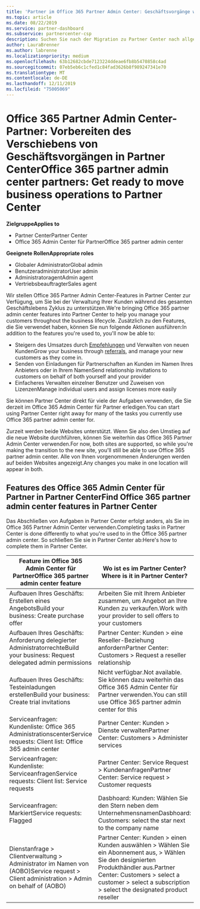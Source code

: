 ```yaml
---
title: 'Partner im Office 365 Partner Admin Center: Geschäftsvorgänge werden zu Partner Center migriert. | Partner Center'
ms.topic: article
ms.date: 08/22/2019
ms.service: partner-dashboard
ms.subservice: partnercenter-csp
description: Suchen Sie nach der Migration zu Partner Center nach allgemeinen Features des Office 365-Partner admin Centers, z. b. Erstellen von Geschäfts-und Service Anfragen.
author: LauraBrenner
ms.author: labrenne
ms.localizationpriority: medium
ms.openlocfilehash: 63b12682cbde7123224ddeae6fb8b5470858c4ad
ms.sourcegitcommit: 07eb5eb6c1cfed1c84fad3626b8f989247341e70
ms.translationtype: MT
ms.contentlocale: de-DE
ms.lasthandoff: 12/11/2019
ms.locfileid: "75005069"
---
```

# <a name="office-365-partner-admin-center-partners-get-ready-to-move-business-operations-to-partner-center"></a><span data-ttu-id="15712-103">Office 365 Partner Admin Center-Partner: Vorbereiten des Verschiebens von Geschäftsvorgängen in Partner Center</span><span class="sxs-lookup"><span data-stu-id="15712-103">Office 365 partner admin center partners: Get ready to move business operations to Partner Center</span></span>

<span data-ttu-id="15712-104">**Zielgruppe**</span><span class="sxs-lookup"><span data-stu-id="15712-104">**Applies to**</span></span> 

- <span data-ttu-id="15712-105">Partner Center</span><span class="sxs-lookup"><span data-stu-id="15712-105">Partner Center</span></span>
- <span data-ttu-id="15712-106">Office 365 Admin Center für Partner</span><span class="sxs-lookup"><span data-stu-id="15712-106">Office 365 partner admin center</span></span>

<span data-ttu-id="15712-107">**Geeignete Rollen**</span><span class="sxs-lookup"><span data-stu-id="15712-107">**Appropriate roles**</span></span>
-   <span data-ttu-id="15712-108">Globaler Administrator</span><span class="sxs-lookup"><span data-stu-id="15712-108">Global admin</span></span>
-   <span data-ttu-id="15712-109">Benutzeradministrator</span><span class="sxs-lookup"><span data-stu-id="15712-109">User admin</span></span>
-   <span data-ttu-id="15712-110">Administratoragent</span><span class="sxs-lookup"><span data-stu-id="15712-110">Admin agent</span></span>
-   <span data-ttu-id="15712-111">Vertriebsbeauftragter</span><span class="sxs-lookup"><span data-stu-id="15712-111">Sales agent</span></span>

<span data-ttu-id="15712-112">Wir stellen Office 365 Partner Admin Center-Features in Partner Center zur Verfügung, um Sie bei der Verwaltung Ihrer Kunden während des gesamten Geschäftslebens Zyklus zu unterstützen.</span><span class="sxs-lookup"><span data-stu-id="15712-112">We're bringing Office 365 partner admin center features into Partner Center to help you manage your customers throughout the business lifecycle.</span></span> <span data-ttu-id="15712-113">Zusätzlich zu den Features, die Sie verwendet haben, können Sie nun folgende Aktionen ausführen:</span><span class="sxs-lookup"><span data-stu-id="15712-113">In addition to the features you're used to, you'll now be able to:</span></span> 

*  <span data-ttu-id="15712-114">Steigern des Umsatzes durch [Empfehlungen](referrals.md) und Verwalten von neuen Kunden</span><span class="sxs-lookup"><span data-stu-id="15712-114">Grow your business through [referrals](referrals.md), and manage your new customers as they come in.</span></span>
*  <span data-ttu-id="15712-115">Senden von Einladungen für Partnerschaften an Kunden im Namen Ihres Anbieters oder in Ihrem Namen</span><span class="sxs-lookup"><span data-stu-id="15712-115">Send relationship invitations to customers on behalf of both yourself and your provider</span></span>
*  <span data-ttu-id="15712-116">Einfacheres Verwalten einzelner Benutzer und Zuweisen von Lizenzen</span><span class="sxs-lookup"><span data-stu-id="15712-116">Manage individual users and assign licenses more easily</span></span>

<span data-ttu-id="15712-117">Sie können Partner Center direkt für viele der Aufgaben verwenden, die Sie derzeit im Office 365 Admin Center für Partner erledigen.</span><span class="sxs-lookup"><span data-stu-id="15712-117">You can start using Partner Center right away for many of the tasks you currently use Office 365 partner admin center for.</span></span> 

<span data-ttu-id="15712-118">Zurzeit werden beide Websites unterstützt. Wenn Sie also den Umstieg auf die neue Website durchführen, können Sie weiterhin das Office 365 Partner Admin Center verwenden.</span><span class="sxs-lookup"><span data-stu-id="15712-118">For now, both sites are supported, so while you're making the transition to the new site, you'll still be able to use Office 365 partner admin center.</span></span> <span data-ttu-id="15712-119">Alle von Ihnen vorgenommenen Änderungen werden auf beiden Websites angezeigt.</span><span class="sxs-lookup"><span data-stu-id="15712-119">Any changes you make in one location will appear in both.</span></span>

## <a name="find-office-365-partner-admin-center-features-in-partner-center"></a><span data-ttu-id="15712-120">Features des Office 365 Admin Center für Partner in Partner Center</span><span class="sxs-lookup"><span data-stu-id="15712-120">Find Office 365 partner admin center features in Partner Center</span></span>

<span data-ttu-id="15712-121">Das Abschließen von Aufgaben in Partner Center erfolgt anders, als Sie im Office 365 Partner Admin Center verwenden.</span><span class="sxs-lookup"><span data-stu-id="15712-121">Completing tasks in Partner Center is done differently to what you're used to in the Office 365 partner admin center.</span></span> <span data-ttu-id="15712-122">So schließen Sie sie in Partner Center ab:</span><span class="sxs-lookup"><span data-stu-id="15712-122">Here's how to complete them in Partner Center.</span></span>

| <span data-ttu-id="15712-123">Feature im Office 365 Admin Center für Partner</span><span class="sxs-lookup"><span data-stu-id="15712-123">Office 365 partner admin center feature</span></span>                       | <span data-ttu-id="15712-124">Wo ist es im Partner Center?</span><span class="sxs-lookup"><span data-stu-id="15712-124">Where is it in Partner Center?</span></span> | 
|   -----------------------------------------------  | -------------- |
| <span data-ttu-id="15712-125">Aufbauen Ihres Geschäfts: Erstellen eines Angebots</span><span class="sxs-lookup"><span data-stu-id="15712-125">Build your business: Create purchase offer</span></span> | <span data-ttu-id="15712-126">Arbeiten Sie mit Ihrem Anbieter zusammen, um Angebot an Ihre Kunden zu verkaufen.</span><span class="sxs-lookup"><span data-stu-id="15712-126">Work with your provider to sell offers to your customers</span></span> |
| <span data-ttu-id="15712-127">Aufbauen Ihres Geschäfts: Anforderung delegierter Administratorrechte</span><span class="sxs-lookup"><span data-stu-id="15712-127">Build your business: Request delegated admin permissions</span></span> | <span data-ttu-id="15712-128">Partner Center: Kunden > eine Reseller-Beziehung anfordern</span><span class="sxs-lookup"><span data-stu-id="15712-128">Partner Center: Customers > Request a reseller relationship</span></span> |
| <span data-ttu-id="15712-129">Aufbauen Ihres Geschäfts: Testeinladungen erstellen</span><span class="sxs-lookup"><span data-stu-id="15712-129">Build your business: Create trial invitations</span></span> | <span data-ttu-id="15712-130">Nicht verfügbar.</span><span class="sxs-lookup"><span data-stu-id="15712-130">Not available.</span></span> <span data-ttu-id="15712-131">Sie können dazu weiterhin das Office 365 Admin Center für Partner verwenden.</span><span class="sxs-lookup"><span data-stu-id="15712-131">You can still use Office 365 partner admin center for this</span></span> |
| <span data-ttu-id="15712-132">Serviceanfragen: Kundenliste: Office 365 Administrationscenter</span><span class="sxs-lookup"><span data-stu-id="15712-132">Service requests: Client list: Office 365 admin center</span></span> | <span data-ttu-id="15712-133">Partner Center: Kunden > Dienste verwalten</span><span class="sxs-lookup"><span data-stu-id="15712-133">Partner Center: Customers > Administer services</span></span> |
| <span data-ttu-id="15712-134">Serviceanfragen: Kundenliste: Serviceanfragen</span><span class="sxs-lookup"><span data-stu-id="15712-134">Service requests: Client list: Service requests</span></span> | <span data-ttu-id="15712-135">Partner Center: Service Request > Kundenanfragen</span><span class="sxs-lookup"><span data-stu-id="15712-135">Partner Center: Service request > Customer requests</span></span> |
| <span data-ttu-id="15712-136">Serviceanfragen: Markiert</span><span class="sxs-lookup"><span data-stu-id="15712-136">Service requests: Flagged</span></span> | <span data-ttu-id="15712-137">Dasbhoard: Kunden: Wählen Sie den Stern neben dem Unternehmensnamen</span><span class="sxs-lookup"><span data-stu-id="15712-137">Dasbhoard: Customers: select the star next to the company name</span></span> |
| <span data-ttu-id="15712-138">Dienstanfrage > Clientverwaltung > Administrator im Namen von (AOBO)</span><span class="sxs-lookup"><span data-stu-id="15712-138">Service request > Client administration > Admin on behalf of (AOBO)</span></span> | <span data-ttu-id="15712-139">Partner Center: Kunden > einen Kunden auswählen > Wählen Sie ein Abonnement aus, > Wählen Sie den designierten Produkthändler aus.</span><span class="sxs-lookup"><span data-stu-id="15712-139">Partner Center: Customers > select a customer > select a subscription > select the designated product reseller</span></span> |

